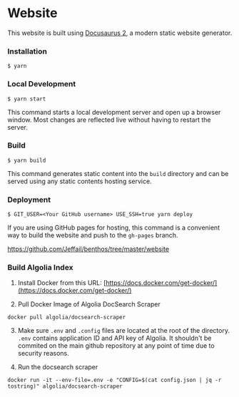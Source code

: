 # Website

This website is built using [Docusaurus 2](https://v2.docusaurus.io/), a modern static website generator.

### Installation

```
$ yarn
```

### Local Development

```
$ yarn start
```

This command starts a local development server and open up a browser window. Most changes are reflected live without having to restart the server.

### Build

```
$ yarn build
```

This command generates static content into the `build` directory and can be served using any static contents hosting service.

### Deployment

```
$ GIT_USER=<Your GitHub username> USE_SSH=true yarn deploy
```

If you are using GitHub pages for hosting, this command is a convenient way to build the website and push to the `gh-pages` branch.


https://github.com/Jeffail/benthos/tree/master/website

### Build Algolia Index
1. Install Docker from this URL: [https://docs.docker.com/get-docker/](https://docs.docker.com/get-docker/)

2. Pull Docker Image of Algolia DocSearch Scraper
```
docker pull algolia/docsearch-scraper
```

3. Make sure `.env` and `.config` files are located at the root of the directory. `.env` contains application ID and API key of Algolia. It shouldn't be commited on the main github repository at any point of time due to security reasons. 

4. Run the docsearch scraper
```
docker run -it --env-file=.env -e "CONFIG=$(cat config.json | jq -r tostring)" algolia/docsearch-scraper
```